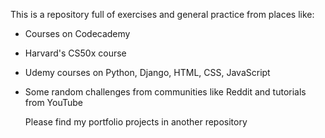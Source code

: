 This is a repository full of exercises and general practice from places like:

- Courses on Codecademy
- Harvard's CS50x course
- Udemy courses on Python, Django, HTML, CSS, JavaScript
- Some random challenges from communities like Reddit and tutorials from YouTube

  Please find my portfolio projects in another repository
